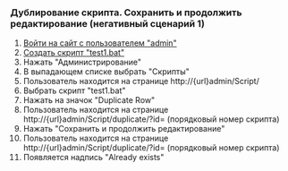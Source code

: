 ### Дублирование скрипта. Сохранить и продолжить редактирование (негативный сценарий 1)

1. [Войти на сайт с пользователем "admin"](../../../../0.%20Шаги/1.%20Войти%20на%20сайт%20с%20пользователем%20username.md)
1. [Создать скрипт "test1.bat"](../../../../0.%20Шаги/2.%20Создать%20скрипт%20с%20именем%20test_name.md)
1. Нажать "Администрирование"
1. В выпадающем списке выбрать "Скрипты"
1. Пользователь находится на странице http://{url}admin/Script/
1. Выбрать скрипт "test1.bat"
1. Нажать на значок "Duplicate Row"
1. Пользователь находится на странице http://{url}admin/Script/duplicate/?id= (порядковый номер скрипта)
1. Нажать "Сохранить и продолжить редактирование"
1. Пользователь находится на странице http://{url}admin/Script/duplicate/?id= (порядковый номер скрипта)
1. Появляется надпись "Already exists"